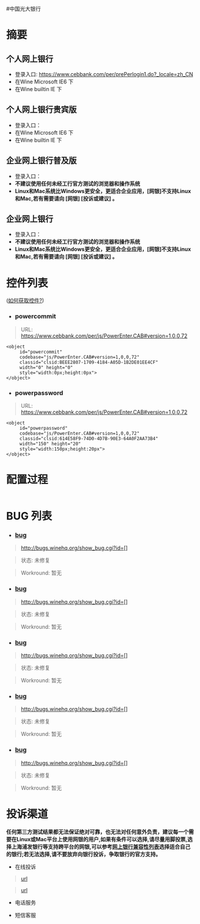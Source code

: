 #中国光大银行

# 摘要 #
## 个人网上银行 ##
  * 登录入口: https://www.cebbank.com/per/prePerlogin1.do?_locale=zh_CN
  * 在Wine Microsoft IE6 下
  * 在Wine builtin IE 下

## 个人网上银行贵宾版 ##
  * 登录入口：
  * 在Wine Microsoft IE6 下
  * 在Wine builtin IE 下

## 企业网上银行普及版 ##
  * 登录入口：
  * **不建议使用任何未经工行官方测试的浏览器和操作系统**
  * **Linux和Mac系统比Windows更安全，更适合企业应用，[网银]不支持Linux和Mac,若有需要请向 [网银] [投诉或建议] 。**

## 企业网上银行 ##
  * 登录入口：
  * **不建议使用任何未经工行官方测试的浏览器和操作系统**
  * **Linux和Mac系统比Windows更安全，更适合企业应用，[网银]不支持Linux和Mac,若有需要请向 [网银] [投诉或建议] 。**



# 控件列表 #
([如何获取控件?](getObject.md))

  * ### powercommit ###
> URL: https://www.cebbank.com/per/js/PowerEnter.CAB#version=1,0,0,72

```
<object
	 id="powercommit"
	 codebase="js/PowerEnter.CAB#version=1,0,0,72"
	 classid="clsid:BEEE2807-1709-4184-A05D-1B2DE01EE4CF"
	 width="0" height="0"
	 style="width:0px;height:0px">
</object>
```

  * ### powerpassword ###
> URL: https://www.cebbank.com/per/js/PowerEnter.CAB#version=1,0,0,72

```
<object
	 id="powerpassword"
	 codebase="js/PowerEnter.CAB#version=1,0,0,72"
	 classid="clsid:614E58F9-74D0-4D7B-90E3-64A0F2AA73B4"
	 width="150" height="20"
	 style="width:150px;height:20px">
</object>
```


# 配置过程 #
```

```
# BUG 列表 #

  * ### [bug](bug.md) ###
> http://bugs.winehq.org/show_bug.cgi?id=[]

> 状态: 未修复

> Workround: 暂无

  * ### [bug](bug.md) ###
> http://bugs.winehq.org/show_bug.cgi?id=[]

> 状态: 未修复

> Workround: 暂无

  * ### [bug](bug.md) ###
> http://bugs.winehq.org/show_bug.cgi?id=[]

> 状态: 未修复

> Workround: 暂无

  * ### [bug](bug.md) ###
> http://bugs.winehq.org/show_bug.cgi?id=[]

> 状态: 未修复

> Workround: 暂无

  * ### [bug](bug.md) ###
> http://bugs.winehq.org/show_bug.cgi?id=[]

> 状态: 未修复

> Workround: 暂无

# 投诉渠道 #

**任何第三方测试结果都无法保证绝对可靠，也无法对任何意外负责，建议每一个需要在Linux或Mac平台上使用网银的用户,如果有条件可以选择,请尽量用脚投票,选择上海浦发银行等支持跨平台的网银,可以参考[网上银行兼容性列表](http://goo.gl/Itab7)选择适合自己的银行;若无法选择,请不要放弃向银行投诉，争取银行的官方支持。**


  * 在线投诉
> [url](url.md)

> [url](url.md)

  * 电话服务



  * 短信客服